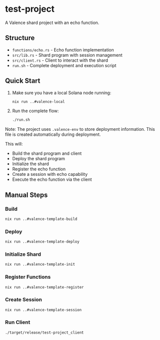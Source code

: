 # test-project

A Valence shard project with an echo function.

## Structure

- `functions/echo.rs` - Echo function implementation
- `src/lib.rs` - Shard program with session management
- `src/client.rs` - Client to interact with the shard
- `run.sh` - Complete deployment and execution script

## Quick Start

1. Make sure you have a local Solana node running:
   ```bash
   nix run ..#valence-local
   ```

2. Run the complete flow:
   ```bash
   ./run.sh
   ```

Note: The project uses `.valence-env` to store deployment information. This file is created automatically during deployment.

This will:
- Build the shard program and client
- Deploy the shard program
- Initialize the shard
- Register the echo function
- Create a session with echo capability
- Execute the echo function via the client

## Manual Steps

### Build
```bash
nix run ..#valence-template-build
```

### Deploy
```bash
nix run ..#valence-template-deploy
```

### Initialize Shard
```bash
nix run ..#valence-template-init
```

### Register Functions
```bash
nix run ..#valence-template-register
```

### Create Session
```bash
nix run ..#valence-template-session
```

### Run Client
```bash
./target/release/test-project_client
```
